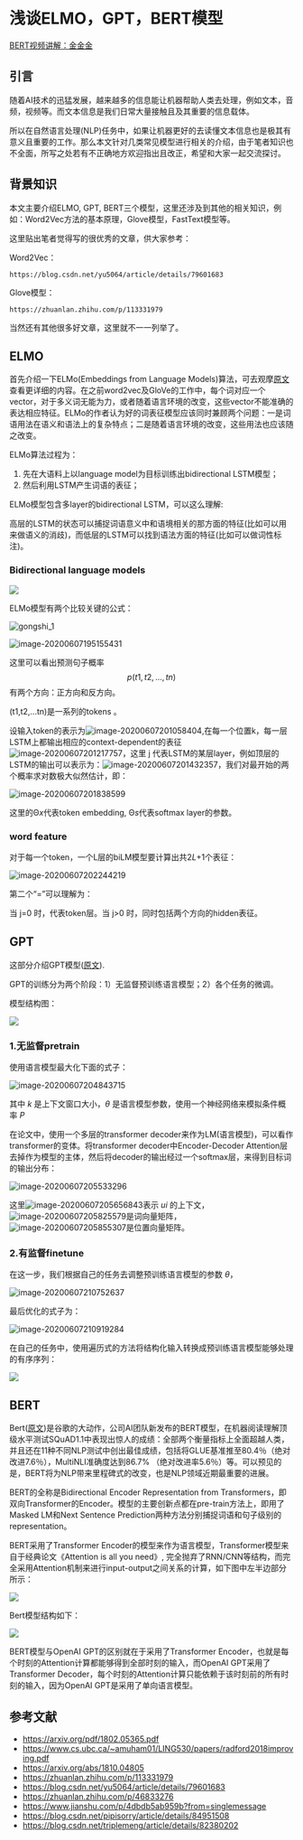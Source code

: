 # 浅谈ELMO，GPT，BERT模型

[BERT视频讲解：金金金](https://www.bilibili.com/video/BV17t4y1y7mT/)

## 引言

随着AI技术的迅猛发展，越来越多的信息能让机器帮助人类去处理，例如文本，音频，视频等。而文本信息是我们日常大量接触且及其重要的信息载体。

所以在自然语言处理(NLP)任务中，如果让机器更好的去读懂文本信息也是极其有意义且重要的工作。那么本文针对几类常见模型进行相关的介绍，由于笔者知识也不全面，所写之处若有不正确地方欢迎指出且改正，希望和大家一起交流探讨。

## 背景知识

本文主要介绍ELMO, GPT, BERT三个模型，这里还涉及到其他的相关知识，例如：Word2Vec方法的基本原理，Glove模型，FastText模型等。

这里贴出笔者觉得写的很优秀的文章，供大家参考：

Word2Vec：

```
https://blog.csdn.net/yu5064/article/details/79601683
```

Glove模型：

```
https://zhuanlan.zhihu.com/p/113331979
```

当然还有其他很多好文章，这里就不一一列举了。

## ELMO

首先介绍一下ELMo(Embeddings from Language Models)算法，可去观摩[原文](https://arxiv.org/pdf/1802.05365.pdf)查看更详细的内容。在之前word2vec及GloVe的工作中，每个词对应一个vector，对于多义词无能为力，或者随着语言环境的改变，这些vector不能准确的表达相应特征。ELMo的作者认为好的词表征模型应该同时兼顾两个问题：一是词语用法在语义和语法上的复杂特点；二是随着语言环境的改变，这些用法也应该随之改变。

ELMo算法过程为：

1. 先在大语料上以language model为目标训练出bidirectional LSTM模型；
2. 然后利用LSTM产生词语的表征；

ELMo模型包含多layer的bidirectional LSTM，可以这么理解:

高层的LSTM的状态可以捕捉词语意义中和语境相关的那方面的特征(比如可以用来做语义的消歧)，而低层的LSTM可以找到语法方面的特征(比如可以做词性标注)。

### Bidirectional language models

![](https://pirctures.oss-cn-beijing.aliyuncs.com/img/1.png)

ELMo模型有两个比较关键的公式：



![gongshi_1](https://pirctures.oss-cn-beijing.aliyuncs.com/img/gongshi_1.png)

![image-20200607195155431](https://pirctures.oss-cn-beijing.aliyuncs.com/img/image-20200607195155431.png)

这里可以看出预测句子概率
$$
p(t1,t2,...,tn)
$$
有两个方向：正方向和反方向。

(t1,t2,...tn)是一系列的tokens 。

设输入token的表示为![image-20200607201058404](https://pirctures.oss-cn-beijing.aliyuncs.com/img/image-20200607201058404.png),在每一个位置k，每一层LSTM上都输出相应的context-dependent的表征![image-20200607201217757](https://pirctures.oss-cn-beijing.aliyuncs.com/img/image-20200607201217757.png)，这里 j 代表LSTM的某层layer，例如顶层的LSTM的输出可以表示为：![image-20200607201432357](https://pirctures.oss-cn-beijing.aliyuncs.com/img/image-20200607201432357.png)，我们对最开始的两个概率求对数极大似然估计，即：

![image-20200607201838599](https://pirctures.oss-cn-beijing.aliyuncs.com/img/image-20200607201838599.png)

这里的Θ*x*代表token embedding, Θ*s*代表softmax layer的参数。

### word feature

对于每一个token，一个L层的biLM模型要计算出共2*L*+1个表征： 

![image-20200607202244219](https://pirctures.oss-cn-beijing.aliyuncs.com/img/image-20200607202244219.png)

第二个“=”可以理解为：

当 j=0 时，代表token层。当 j>0 时，同时包括两个方向的hidden表征。

## GPT

这部分介绍GPT模型([原文](https://www.cs.ubc.ca/~amuham01/LING530/papers/radford2018improving.pdf)).

GPT的训练分为两个阶段：1）无监督预训练语言模型；2）各个任务的微调。

模型结构图：

![](https://pirctures.oss-cn-beijing.aliyuncs.com/img/2.png)

### 1.无监督pretrain

使用语言模型最大化下面的式子：

![image-20200607204843715](https://pirctures.oss-cn-beijing.aliyuncs.com/img/image-20200607204843715.png)

其中 *k* 是上下文窗口大小，*θ* 是语言模型参数，使用一个神经网络来模拟条件概率 *P*

在论文中，使用一个多层的transformer decoder来作为LM(语言模型)，可以看作transformer的变体。将transformer  decoder中Encoder-Decoder Attention层去掉作为模型的主体，然后将decoder的输出经过一个softmax层，来得到目标词的输出分布：

![image-20200607205533296](https://pirctures.oss-cn-beijing.aliyuncs.com/img/image-20200607205533296.png)

这里![image-20200607205656843](https://pirctures.oss-cn-beijing.aliyuncs.com/img/image-20200607205656843.png)表示 *ui* 的上下文，![image-20200607205825579](https://pirctures.oss-cn-beijing.aliyuncs.com/img/image-20200607205825579.png)是词向量矩阵，![image-20200607205855307](https://pirctures.oss-cn-beijing.aliyuncs.com/img/image-20200607205855307.png)是位置向量矩阵。

### 2.有监督finetune

在这一步，我们根据自己的任务去调整预训练语言模型的参数 *θ*，

![image-20200607210752637](https://pirctures.oss-cn-beijing.aliyuncs.com/img/image-20200607210752637.png)

最后优化的式子为：

![image-20200607210919284](https://pirctures.oss-cn-beijing.aliyuncs.com/img/image-20200607210919284.png)

在自己的任务中，使用遍历式的方法将结构化输入转换成预训练语言模型能够处理的有序序列：

![](https://pirctures.oss-cn-beijing.aliyuncs.com/img/3.png)

## BERT

Bert([原文](https://arxiv.org/abs/1810.04805
))是谷歌的大动作，公司AI团队新发布的BERT模型，在机器阅读理解顶级水平测试SQuAD1.1中表现出惊人的成绩：全部两个衡量指标上全面超越人类，并且还在11种不同NLP测试中创出最佳成绩，包括将GLUE基准推至80.4％（绝对改进7.6％），MultiNLI准确度达到86.7% （绝对改进率5.6％）等。可以预见的是，BERT将为NLP带来里程碑式的改变，也是NLP领域近期最重要的进展。

BERT的全称是Bidirectional Encoder Representation from Transformers，即双向Transformer的Encoder。模型的主要创新点都在pre-train方法上，即用了Masked LM和Next Sentence Prediction两种方法分别捕捉词语和句子级别的representation。

BERT采用了Transformer Encoder的模型来作为语言模型，Transformer模型来自于经典论文《Attention is all you need》, 完全抛弃了RNN/CNN等结构，而完全采用Attention机制来进行input-output之间关系的计算，如下图中左半边部分所示：

![](https://pirctures.oss-cn-beijing.aliyuncs.com/img/4.png)

Bert模型结构如下：

![](https://pirctures.oss-cn-beijing.aliyuncs.com/img/5.png)



BERT模型与OpenAI GPT的区别就在于采用了Transformer Encoder，也就是每个时刻的Attention计算都能够得到全部时刻的输入，而OpenAI GPT采用了Transformer Decoder，每个时刻的Attention计算只能依赖于该时刻前的所有时刻的输入，因为OpenAI GPT是采用了单向语言模型。

## 参考文献

- https://arxiv.org/pdf/1802.05365.pdf
- https://www.cs.ubc.ca/~amuham01/LING530/papers/radford2018improving.pdf
- https://arxiv.org/abs/1810.04805
- https://zhuanlan.zhihu.com/p/113331979
- https://blog.csdn.net/yu5064/article/details/79601683
- https://zhuanlan.zhihu.com/p/46833276
- https://www.jianshu.com/p/4dbdb5ab959b?from=singlemessage
- https://blog.csdn.net/pipisorry/article/details/84951508
- https://blog.csdn.net/triplemeng/article/details/82380202